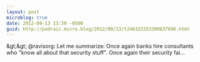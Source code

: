 ```yaml
---
layout: post
microblog: true
date: 2012-09-13 13:59 -0500
guid: http://padraic.micro.blog/2012/09/13/t246322253300637696.html
---
```

&amp;gt;&amp;gt; @ravisorg: Let me summarize: Once again banks hire consultants who "know all about that security stuff". Once again their security fai...
